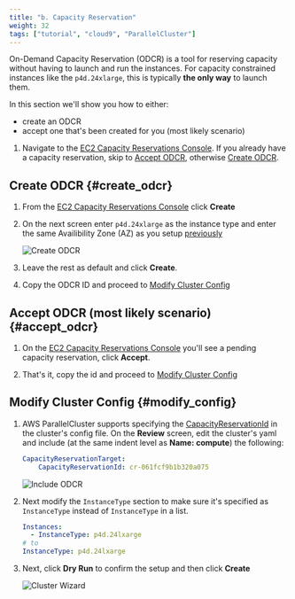 ```yaml
---
title: "b. Capacity Reservation"
weight: 32
tags: ["tutorial", "cloud9", "ParallelCluster"]
---
```


On-Demand Capacity Reservation (ODCR) is a tool for reserving capacity without having to launch and run the instances. For capacity constrained instances like the `p4d.24xlarge`, this is typically **the only way** to launch them.

In this section we'll show you how to either:

* create an ODCR  
* accept one that's been created for you (most likely scenario)

1. Navigate to the [EC2 Capacity Reservations Console](https://console.aws.amazon.com/ec2/home?#CapacityReservations:). If you already have a capacity reservation, skip to [Accept ODCR](#accept_odcr), otherwise [Create ODCR](#create_odcr).

## Create ODCR {#create_odcr}

1. From the [EC2 Capacity Reservations Console](https://console.aws.amazon.com/ec2/home?#CapacityReservations:) click **Create**
2. On the next screen enter `p4d.24xlarge` as the instance type and enter the same Availibility Zone (AZ) as you setup [previously](/01-getting-started/03-vpc-deployment.html)

    ![Create ODCR](/images/03-cluster/odcr.jpeg)

3. Leave the rest as default and click **Create**.
4. Copy the ODCR ID and proceed to [Modify Cluster Config](#modify_config)

## Accept ODCR (most likely scenario) {#accept_odcr}

1. On the [EC2 Capacity Reservations Console](https://console.aws.amazon.com/ec2/home?#CapacityReservations:) you'll see a pending capacity reservation, click **Accept**.

2. That's it, copy the id and proceed to [Modify Cluster Config](#modify_config)

## Modify Cluster Config {#modify_config}

1. AWS ParallelCluster supports specifying the [CapacityReservationId](https://docs.aws.amazon.com/parallelcluster/latest/ug/Scheduling-v3.html#yaml-Scheduling-SlurmQueues-CapacityReservationTarget) in the cluster's config file. On the **Review** screen, edit the cluster's yaml and include (at the same indent level as **Name: compute**) the following:

    ```yaml
    CapacityReservationTarget:
        CapacityReservationId: cr-061fcf9b1b320a075
    ```

    ![Include ODCR](/images/03-cluster/include_odcr.png)

2. Next modify the `InstanceType` section to make sure it's specified as `InstanceType` instead of `InstanceType` in a list.

    ```yaml
    Instances:
      - InstanceType: p4d.24lxarge
    # to
    InstanceType: p4d.24lxarge
    ```

3. Next, click **Dry Run** to confirm the setup and then click **Create**

    ![Cluster Wizard](/images/03-cluster/pcmanager-5.png)
